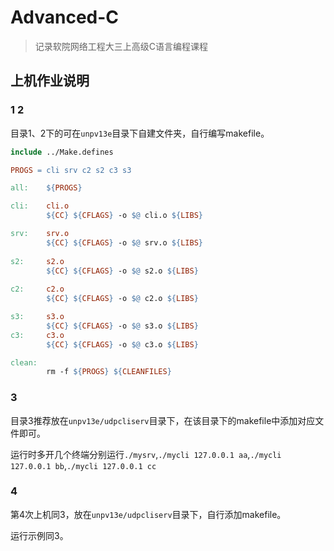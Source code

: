 # Advanced-C
> 记录软院网络工程大三上高级C语言编程课程

## 上机作业说明
### 1 2
目录1、2下的可在`unpv13e`目录下自建文件夹，自行编写makefile。
```makefile
include ../Make.defines

PROGS =	cli srv c2 s2 c3 s3

all:	${PROGS}

cli:	cli.o
		${CC} ${CFLAGS} -o $@ cli.o ${LIBS}

srv:	srv.o
		${CC} ${CFLAGS} -o $@ srv.o ${LIBS}
		
s2:		s2.o
		${CC} ${CFLAGS} -o $@ s2.o ${LIBS}
		
c2:	    c2.o
		${CC} ${CFLAGS} -o $@ c2.o ${LIBS}

s3:	    s3.o
		${CC} ${CFLAGS} -o $@ s3.o ${LIBS}		
c3:	    c3.o
		${CC} ${CFLAGS} -o $@ c3.o ${LIBS}		

clean:
		rm -f ${PROGS} ${CLEANFILES}

```
### 3

目录3推荐放在`unpv13e/udpcliserv`目录下，在该目录下的makefile中添加对应文件即可。

运行时多开几个终端分别运行`./mysrv`,`./mycli 127.0.0.1 aa`,`./mycli 127.0.0.1 bb`,`./mycli 127.0.0.1 cc`

### 4 
第4次上机同3，放在`unpv13e/udpcliserv`目录下，自行添加makefile。

运行示例同3。